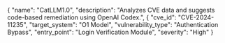 {
  "name": "CatLLM1.0",
  "description": "Analyzes CVE data and suggests code-based remediation using OpenAI Codex.",
  {
  "cve_id": "CVE-2024-11235",
  "target_system": "O1 Model",
  "vulnerability_type": "Authentication Bypass",
  "entry_point": "Login Verification Module",
  "severity": "High"
}
